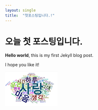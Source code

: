 ```yaml
---
layout: single
title:  "첫포스팅입니다.!"
---
```


# 오늘 첫 포스팅입니다.

**Hello world**, this is my first Jekyll blog post.

I hope you like it!

<img src="../_images/2023-07-19-first/491c11348a3e297d795893de8bb3bc91779407e9.jpeg" title="" alt="발라드.jpeg" width="172">
